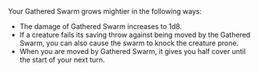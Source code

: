 Your Gathered Swarm grows mightier in the following ways:

- The damage of Gathered Swarm increases to 1d8.
- If a creature fails its saving throw against being moved by the Gathered Swarm, you can also cause the swarm to knock the creature prone.
- When you are moved by Gathered Swarm, it gives you half cover until the start of your next turn.